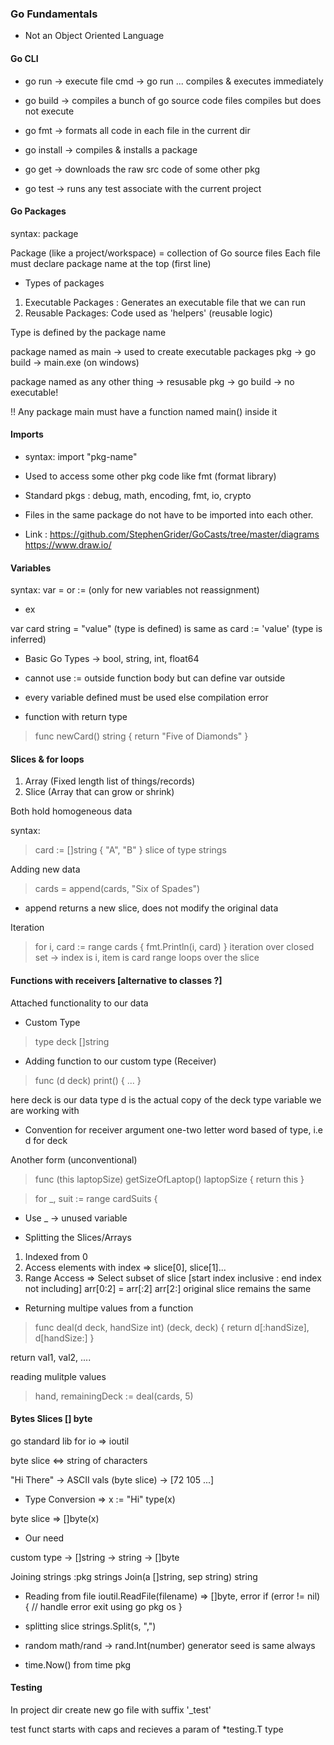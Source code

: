 ### Go Fundamentals

* Not an Object Oriented Language

#### Go CLI

* go run -> execute file cmd -> go run <filename> <file2> ...
    compiles & executes immediately

* go build -> compiles a bunch of go source code files
    compiles but does not execute

* go fmt -> formats all code in each file in the current dir

* go install -> compiles & installs a package

* go get -> downloads the raw src code of some other pkg

* go test -> runs any test associate with the current project


#### Go Packages

syntax: package <package-name> 

Package (like a project/workspace) =  collection of Go source files
Each file must declare package name at the top (first line)

* Types of packages

1. Executable Packages : Generates an executable file that we can run
2. Reusable Packages: Code used as 'helpers' (reusable logic)

Type is defined by the package name

package named as main -> used to create executable packages
pkg -> go build -> main.exe (on windows)

package named as any other thing -> resusable 
pkg -> go build -> no executable!

!! Any package main must have a function named main() inside it

#### Imports

* syntax: import "pkg-name"
* Used to access some other pkg code like fmt (format library)
* Standard pkgs : debug, math, encoding, fmt, io, crypto
* Files in the same package do not have to be imported into each other.

* Link : https://github.com/StephenGrider/GoCasts/tree/master/diagrams
         https://www.draw.io/


#### Variables

syntax: var <identifier> <type> = <value>
or <identifier> := <value> (only for new variables not reassignment)
* ex

var card string = "value" (type is defined)
is same as
card := 'value' (type is inferred)

* Basic Go Types -> bool, string, int, float64
* cannot use := outside function body but can define var outside
* every variable defined must be used else compilation error

* function with return type

> func newCard() string {
	return "Five of Diamonds"
}

#### Slices & for loops

1. Array (Fixed length list of things/records)
2. Slice (Array that can grow or shrink)

Both hold homogeneous data  

syntax:
> card := []string { "A", "B" }
slice of type strings

Adding new data
>cards = append(cards, "Six of Spades")
* append returns a new slice, does not modify the original data

Iteration
>   for i, card := range cards {
		fmt.Println(i, card)
	}
iteration over closed set -> index is i, item is card
range loops over the slice


#### Functions with receivers [alternative to classes ?]

Attached functionality to our data

* Custom Type
> type deck []string

* Adding function to our custom type (Receiver)
> func (d deck) print() { ... }

here deck is our data type 
d is the actual copy of the deck type variable we are working with
* Convention for receiver argument
one-two letter word based of type, i.e d for deck

Another form (unconventional)
> func (this laptopSize) getSizeOfLaptop() laptopSize {
    return this
}

>for _, suit := range cardSuits {
* Use  _ -> unused variable


* Splitting the Slices/Arrays

1. Indexed from 0
2. Access elements with index => slice[0], slice[1]...
3. Range Access => Select subset of slice
    [start index inclusive : end index not including]
    arr[0:2] = arr[:2]
    arr[2:]
    original slice remains the same

* Returning multipe values from a function
>func deal(d deck, handSize int) (deck, deck) {
	return d[:handSize], d[handSize:]
}

return val1, val2, ....

reading mulitple values
>hand, remainingDeck := deal(cards, 5)


#### Bytes Slices [] byte

go standard lib for io => ioutil

byte slice <=> string of characters

"Hi There" -> ASCII vals (byte slice) -> [72 105 ...]

* Type Conversion => 
x := "Hi"
type(x)

byte slice => []byte(x)

* Our need

custom type -> []string -> string -> []byte

Joining strings :pkg strings
Join(a []string, sep string) string

* Reading from file
ioutil.ReadFile(filename) => []byte, error
if (error != nil) {
    // handle error
    exit using go pkg os
}

* splitting slice
strings.Split(s, ",")

* random
math/rand -> rand.Int(number)
generator seed is same always

* time.Now() from time pkg

#### Testing

In project dir create new go file with suffix '_test'

test funct starts with caps and recieves a param of *testing.T type










